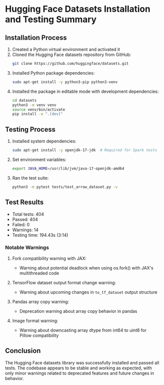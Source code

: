 # Hugging Face Datasets Installation and Testing Summary

## Installation Process

1. Created a Python virtual environment and activated it
2. Cloned the Hugging Face datasets repository from GitHub:
   ```bash
   git clone https://github.com/huggingface/datasets.git
   ```
3. Installed Python package dependencies:
   ```bash
   sudo apt-get install -y python3-pip python3-venv
   ```
4. Installed the package in editable mode with development dependencies:
   ```bash
   cd datasets
   python3 -m venv venv
   source venv/bin/activate
   pip install -e ".[dev]"
   ```

## Testing Process

1. Installed system dependencies:
   ```bash
   sudo apt-get install -y openjdk-17-jdk  # Required for Spark tests
   ```

2. Set environment variables:
   ```bash
   export JAVA_HOME=/usr/lib/jvm/java-17-openjdk-amd64
   ```

3. Ran the test suite:
   ```bash
   python3 -m pytest tests/test_arrow_dataset.py -v
   ```

## Test Results

- Total tests: 404
- Passed: 404
- Failed: 0
- Warnings: 14
- Testing time: 194.43s (3:14)

### Notable Warnings

1. Fork compatibility warning with JAX:
   - Warning about potential deadlock when using os.fork() with JAX's multithreaded code
   
2. TensorFlow dataset output format change warning:
   - Warning about upcoming changes in `to_tf_dataset` output structure

3. Pandas array copy warning:
   - Deprecation warning about array copy behavior in pandas

4. Image format warning:
   - Warning about downcasting array dtype from int64 to uint8 for Pillow compatibility

## Conclusion

The Hugging Face datasets library was successfully installed and passed all tests. The codebase appears to be stable and working as expected, with only minor warnings related to deprecated features and future changes in behavior.